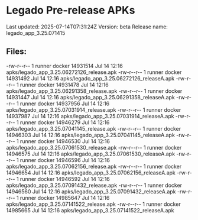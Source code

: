 # Legado Pre-release APKs
Last updated: 2025-07-14T07:31:24Z
Version: beta
Release name: legado_app_3.25.071415
## Files:
-rw-r--r-- 1 runner docker 14931514 Jul 14 12:16 apks/legado_app_3.25.06272126_release.apk
-rw-r--r-- 1 runner docker 14931492 Jul 14 12:16 apks/legado_app_3.25.06272126_releaseA.apk
-rw-r--r-- 1 runner docker 14931478 Jul 14 12:16 apks/legado_app_3.25.06291358_release.apk
-rw-r--r-- 1 runner docker 14931447 Jul 14 12:16 apks/legado_app_3.25.06291358_releaseA.apk
-rw-r--r-- 1 runner docker 14937956 Jul 14 12:16 apks/legado_app_3.25.07031914_release.apk
-rw-r--r-- 1 runner docker 14937987 Jul 14 12:16 apks/legado_app_3.25.07031914_releaseA.apk
-rw-r--r-- 1 runner docker 14946279 Jul 14 12:16 apks/legado_app_3.25.07041145_release.apk
-rw-r--r-- 1 runner docker 14946303 Jul 14 12:16 apks/legado_app_3.25.07041145_releaseA.apk
-rw-r--r-- 1 runner docker 14946530 Jul 14 12:16 apks/legado_app_3.25.07061530_release.apk
-rw-r--r-- 1 runner docker 14946575 Jul 14 12:16 apks/legado_app_3.25.07061530_releaseA.apk
-rw-r--r-- 1 runner docker 14946596 Jul 14 12:16 apks/legado_app_3.25.07062156_release.apk
-rw-r--r-- 1 runner docker 14946654 Jul 14 12:16 apks/legado_app_3.25.07062156_releaseA.apk
-rw-r--r-- 1 runner docker 14946592 Jul 14 12:16 apks/legado_app_3.25.07091432_release.apk
-rw-r--r-- 1 runner docker 14946560 Jul 14 12:16 apks/legado_app_3.25.07091432_releaseA.apk
-rw-r--r-- 1 runner docker 14985647 Jul 14 12:16 apks/legado_app_3.25.07141522_release.apk
-rw-r--r-- 1 runner docker 14985665 Jul 14 12:16 apks/legado_app_3.25.07141522_releaseA.apk
